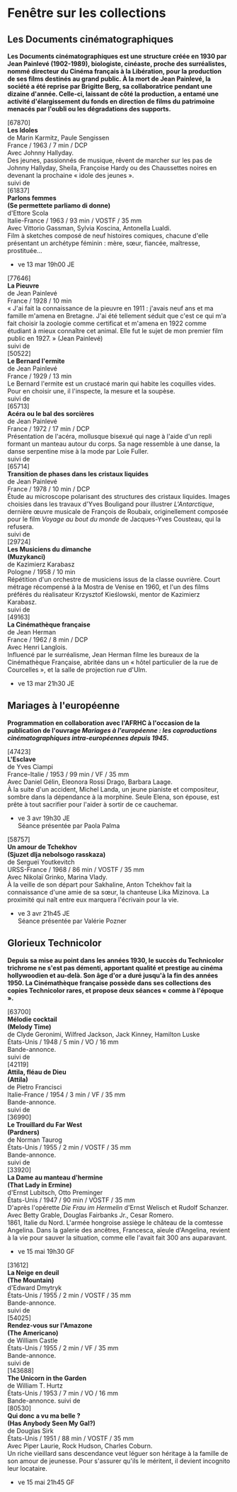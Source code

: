 # Fenêtre sur les collections

## Les Documents cinématographiques

**Les Documents cinématographiques est une structure créée en 1930 par Jean Painlevé (1902-1989), biologiste, cinéaste, proche des surréalistes, nommé directeur du Cinéma français à la Libération, pour la production de ses films destinés au grand public. À la mort de Jean Painlevé, la société a été reprise par Brigitte Berg, sa collaboratrice pendant une dizaine d'année. Celle-ci, laissant de côté la production, a entamé une activité d'élargissement du fonds en direction de films du patrimoine menacés par l'oubli ou les dégradations des supports.**

[67870]  
**Les Idoles**  
de Marin Karmitz, Paule Sengissen  
France / 1963 / 7 min / DCP  
Avec Johnny Hallyday.  
Des jeunes, passionnés de musique, rêvent de marcher sur les pas de Johnny Hallyday, Sheila, Françoise Hardy ou des Chaussettes noires en devenant la prochaine « idole des jeunes ».  
suivi de  
[61837]  
**Parlons femmes**  
**(Se permettete parliamo di donne)**  
d'Ettore Scola  
Italie-France / 1963 / 93 min / VOSTF / 35 mm  
Avec Vittorio Gassman, Sylvia Koscina, Antonella Lualdi.  
Film à sketches composé de neuf histoires comiques, chacune d'elle présentant un archétype féminin : mère, sœur, fiancée, maîtresse, prostituée...

- ve 13 mar 19h00 JE

[77646]  
**La Pieuvre**  
de Jean Painlevé  
France / 1928 / 10 min  
« J'ai fait la connaissance de la pieuvre en 1911 : j'avais neuf ans et ma famille m'amena en Bretagne. J'ai été tellement séduit que c'est ce qui m'a fait choisir la zoologie comme certificat et m'amena en 1922 comme étudiant à mieux connaître cet animal. Elle fut le sujet de mon premier film public en 1927. » (Jean Painlevé)  
suivi de  
[50522]  
**Le Bernard l'ermite**  
de Jean Painlevé  
France / 1929 / 13 min  
Le Bernard l'ermite est un crustacé marin qui habite les coquilles vides. Pour en choisir une, il l'inspecte, la mesure et la soupèse.  
suivi de  
[65713]  
**Acéra ou le bal des sorcières**  
de Jean Painlevé  
France / 1972 / 17 min / DCP  
Présentation de l'acéra, mollusque bisexué qui nage à l'aide d'un repli formant un manteau autour du corps. Sa nage ressemble à une danse, la danse serpentine mise à la mode par Loïe Fuller.  
suivi de  
[65714]  
**Transition de phases dans les cristaux liquides**  
de Jean Painlevé  
France / 1978 / 10 min / DCP  
Étude au microscope polarisant des structures des cristaux liquides. Images choisies dans les travaux d'Yves Bouligand pour illustrer _L'Antarctique_, dernière œuvre musicale de François de Roubaix, originellement composée pour le film _Voyage au bout du monde_ de Jacques-Yves Cousteau, qui la refusera.  
suivi de  
[29724]  
**Les Musiciens du dimanche**  
**(Muzykanci)**  
de Kazimierz Karabasz  
Pologne / 1958 / 10 min  
Répétition d'un orchestre de musiciens issus de la classe ouvrière. Court métrage récompensé à la Mostra de Venise en 1960, et l'un des films préférés du réalisateur Krzysztof Kieślowski, mentor de Kazimierz Karabasz.  
suivi de  
[49163]  
**La Cinémathèque française**  
de Jean Herman  
France / 1962 / 8 min / DCP  
Avec Henri Langlois.  
Influencé par le surréalisme, Jean Herman filme les bureaux de la Cinémathèque Française, abritée dans un « hôtel particulier de la rue de Courcelles », et la salle de projection rue d'Ulm.

- ve 13 mar 21h30 JE

## Mariages à l'européenne

**Programmation en collaboration avec l'AFRHC à l'occasion de la publication de l'ouvrage _Mariages à l'européenne : les coproductions cinématographiques intra-européennes depuis 1945_.**

[47423]  
**L'Esclave**  
de Yves Ciampi  
France-Italie / 1953 / 99 min / VF / 35 mm  
Avec Daniel Gélin, Eleonora Rossi Drago, Barbara Laage.  
À la suite d'un accident, Michel Landa, un jeune pianiste et compositeur, sombre dans la dépendance à la morphine. Seule Elena, son épouse, est prête à tout sacrifier pour l'aider à sortir de ce cauchemar.

- ve 3 avr 19h30 JE  
  Séance présentée par Paola Palma

[58757]  
**Un amour de Tchekhov**  
**(Sjuzet dlja nebolsogo rasskaza)**  
de Sergueï Youtkevitch  
URSS-France / 1968 / 86 min / VOSTF / 35 mm  
Avec Nikolaï Grinko, Marina Vlady.  
À la veille de son départ pour Sakhaline, Anton Tchekhov fait la connaissance d'une amie de sa sœur, la chanteuse Lika Mizinova. La proximité qui naît entre eux marquera l'écrivain pour la vie.

- ve 3 avr 21h45 JE  
  Séance présentée par Valérie Pozner

## Glorieux Technicolor

**Depuis sa mise au point dans les années 1930, le succès du Technicolor trichrome ne s'est pas démenti, apportant qualité et prestige au cinéma hollywoodien et au-delà. Son âge d'or a duré jusqu'à la fin des années 1950. La Cinémathèque française possède dans ses collections des copies Technicolor rares, et propose deux séances « comme à l'époque ».**

[63700]  
**Mélodie cocktail**  
**(Melody Time)**  
de Clyde Geronimi, Wilfred Jackson, Jack Kinney, Hamilton Luske  
États-Unis / 1948 / 5 min / VO / 16 mm  
Bande-annonce.  
suivi de  
[42119]  
**Attila, fléau de Dieu**  
**(Attila)**  
de Pietro Francisci  
Italie-France / 1954 / 3 min / VF / 35 mm  
Bande-annonce.  
suivi de  
[36990]  
**Le Trouillard du Far West**  
**(Pardners)**  
de Norman Taurog  
États-Unis / 1955 / 2 min / VOSTF / 35 mm  
Bande-annonce.  
suivi de  
[33920]  
**La Dame au manteau d'hermine**  
**(That Lady in Ermine)**  
d'Ernst Lubitsch, Otto Preminger  
États-Unis / 1947 / 90 min / VOSTF / 35 mm  
D'après l'opérette _Die Frau im Hermelin_ d'Ernst Welisch et Rudolf Schanzer.  
Avec Betty Grable, Douglas Fairbanks Jr., Cesar Romero.  
1861, Italie du Nord. L'armée hongroise assiège le château de la comtesse Angelina. Dans la galerie des ancêtres, Francesca, aïeule d'Angelina, revient à la vie pour sauver la situation, comme elle l'avait fait 300 ans auparavant.

- ve 15 mai 19h30 GF

[31612]  
**La Neige en deuil**  
**(The Mountain)**  
d'Edward Dmytryk  
États-Unis / 1955 / 2 min / VOSTF / 35 mm  
Bande-annonce.  
suivi de  
[54025]  
**Rendez-vous sur l'Amazone**  
**(The Americano)**  
de William Castle  
États-Unis / 1955 / 2 min / VF / 35 mm  
Bande-annonce.  
suivi de  
[143688]  
**The Unicorn in the Garden**  
de William T. Hurtz  
États-Unis / 1953 / 7 min / VO / 16 mm  
Bande-annonce.
suivi de  
[80530]  
**Qui donc a vu ma belle ?**  
**(Has Anybody Seen My Gal?)**  
de Douglas Sirk  
États-Unis / 1951 / 88 min / VOSTF / 35 mm  
Avec Piper Laurie, Rock Hudson, Charles Coburn.  
Un riche vieillard sans descendance veut léguer son héritage à la famille de son amour de jeunesse. Pour s'assurer qu'ils le méritent, il devient incognito leur locataire.

- ve 15 mai 21h45 GF
